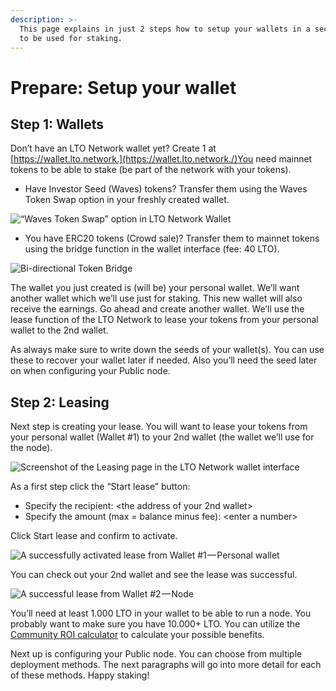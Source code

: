 ```yaml
---
description: >-
  This page explains in just 2 steps how to setup your wallets in a secure way
  to be used for staking.
---
```


# Prepare: Setup your wallet

## **Step 1: Wallets**

Don’t have an LTO Network wallet yet? Create 1 at [https://wallet.lto.network.](https://wallet.lto.network./)You need mainnet tokens to be able to stake \(be part of the network with your tokens\).

* Have Investor Seed \(Waves\) tokens? Transfer them using the Waves Token Swap option in your freshly created wallet.

![&#x201C;Waves Token Swap&#x201D; option in LTO Network Wallet](https://cdn-images-1.medium.com/max/1600/1*AbFELf_LiQoOOShgTMLbng.png)

* You have ERC20 tokens \(Crowd sale\)? Transfer them to mainnet tokens using the bridge function in the wallet interface \(fee: 40 LTO\).

![Bi-directional Token Bridge](https://cdn-images-1.medium.com/max/1600/1*52UbdJ0k3gidXOxsNLk7EA.png)

The wallet you just created is \(will be\) your personal wallet. We’ll want another wallet which we’ll use just for staking. This new wallet will also receive the earnings. Go ahead and create another wallet. We’ll use the lease function of the LTO Network to lease your tokens from your personal wallet to the 2nd wallet.

As always make sure to write down the seeds of your wallet\(s\). You can use these to recover your wallet later if needed. Also you’ll need the seed later on when configuring your Public node.

## **Step 2: Leasing**

Next step is creating your lease. You will want to lease your tokens from your personal wallet \(Wallet \#1\) to your 2nd wallet \(the wallet we’ll use for the node\).

![Screenshot of the Leasing page in the LTO Network wallet interface](https://cdn-images-1.medium.com/max/1600/1*cZnkI9ht6X1-73oZm_76cg.png)

As a first step click the “Start lease” button:

* Specify the recipient: &lt;the address of your 2nd wallet&gt;
* Specify the amount \(max = balance minus fee\): &lt;enter a number&gt;

Click Start lease and confirm to activate.

![A successfully activated lease from Wallet \#1&#x200A;&#x2014;&#x200A;Personal wallet](https://cdn-images-1.medium.com/max/1600/1*Q7N5XnVodoVbBfhnV9TKwg.png)

You can check out your 2nd wallet and see the lease was successful.

![A successful lease from Wallet \#2&#x200A;&#x2014;&#x200A;Node](https://cdn-images-1.medium.com/max/1600/1*eNZWqd9wxuC8x3HbBHed9w.png)

You’ll need at least 1.000 LTO in your wallet to be able to run a node. You probably want to make sure you have 10.000+ LTO. You can utilize the [Community ROI calculator](https://lto-lease.com/tools/roi) to calculate your possible benefits.

Next up is configuring your Public node. You can choose from multiple deployment methods. The next paragraphs will go into more detail for each of these methods. Happy staking!

